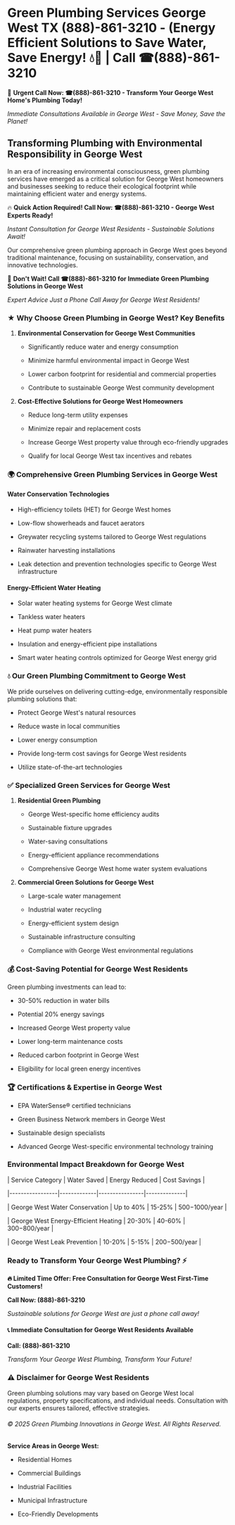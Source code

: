 # Green Plumbing Services George West TX (888)-861-3210 - (Energy Efficient Solutions to Save Water, Save Energy! 💧🌿 | Call ☎(888)-861-3210

🚨 **Urgent Call Now: ☎(888)-861-3210 - Transform Your George West Home's Plumbing Today!**
*Immediate Consultations Available in George West - Save Money, Save the Planet!*

## Transforming Plumbing with Environmental Responsibility in George West

In an era of increasing environmental consciousness, green plumbing services have emerged as a critical solution for George West homeowners and businesses seeking to reduce their ecological footprint while maintaining efficient water and energy systems. 

🔥 **Quick Action Required! Call Now: ☎(888)-861-3210 - George West Experts Ready!**
*Instant Consultation for George West Residents - Sustainable Solutions Await!*

Our comprehensive green plumbing approach in George West goes beyond traditional maintenance, focusing on sustainability, conservation, and innovative technologies.

🚨 **Don't Wait! Call ☎(888)-861-3210 for Immediate Green Plumbing Solutions in George West**
*Expert Advice Just a Phone Call Away for George West Residents!*

### ★ Why Choose Green Plumbing in George West? Key Benefits

1. **Environmental Conservation for George West Communities** 
   - Significantly reduce water and energy consumption
   - Minimize harmful environmental impact in George West
   - Lower carbon footprint for residential and commercial properties
   - Contribute to sustainable George West community development

2. **Cost-Effective Solutions for George West Homeowners** 
   - Reduce long-term utility expenses
   - Minimize repair and replacement costs
   - Increase George West property value through eco-friendly upgrades
   - Qualify for local George West tax incentives and rebates

### 🌍 Comprehensive Green Plumbing Services in George West

#### Water Conservation Technologies
- High-efficiency toilets (HET) for George West homes
- Low-flow showerheads and faucet aerators
- Greywater recycling systems tailored to George West regulations
- Rainwater harvesting installations
- Leak detection and prevention technologies specific to George West infrastructure

#### Energy-Efficient Water Heating
- Solar water heating systems for George West climate
- Tankless water heaters
- Heat pump water heaters
- Insulation and energy-efficient pipe installations
- Smart water heating controls optimized for George West energy grid

### 💧 Our Green Plumbing Commitment to George West

We pride ourselves on delivering cutting-edge, environmentally responsible plumbing solutions that:
- Protect George West's natural resources
- Reduce waste in local communities
- Lower energy consumption
- Provide long-term cost savings for George West residents
- Utilize state-of-the-art technologies

### ✅ Specialized Green Services for George West

1. **Residential Green Plumbing**
   - George West-specific home efficiency audits
   - Sustainable fixture upgrades
   - Water-saving consultations
   - Energy-efficient appliance recommendations
   - Comprehensive George West home water system evaluations

2. **Commercial Green Solutions for George West**
   - Large-scale water management
   - Industrial water recycling
   - Energy-efficient system design
   - Sustainable infrastructure consulting
   - Compliance with George West environmental regulations

### 💰 Cost-Saving Potential for George West Residents

Green plumbing investments can lead to:
- 30-50% reduction in water bills
- Potential 20% energy savings
- Increased George West property value
- Lower long-term maintenance costs
- Reduced carbon footprint in George West
- Eligibility for local green energy incentives

### 🏆 Certifications & Expertise in George West

- EPA WaterSense® certified technicians
- Green Business Network members in George West
- Sustainable design specialists
- Advanced George West-specific environmental technology training

### Environmental Impact Breakdown for George West

| Service Category | Water Saved | Energy Reduced | Cost Savings |
|-----------------|-------------|----------------|--------------|
| George West Water Conservation | Up to 40% | 15-25% | $500-$1000/year |
| George West Energy-Efficient Heating | 20-30% | 40-60% | $300-$800/year |
| George West Leak Prevention | 10-20% | 5-15% | $200-$500/year |

### Ready to Transform Your George West Plumbing? ⚡

**🔥 Limited Time Offer: Free Consultation for George West First-Time Customers!**

**Call Now: (888)-861-3210**
*Sustainable solutions for George West are just a phone call away!*

#### 📞 Immediate Consultation for George West Residents Available

**Call: (888)-861-3210**
*Transform Your George West Plumbing, Transform Your Future!*

### ⚠️ Disclaimer for George West Residents

Green plumbing solutions may vary based on George West local regulations, property specifications, and individual needs. Consultation with our experts ensures tailored, effective strategies.

###### © 2025 Green Plumbing Innovations in George West. All Rights Reserved.

**Service Areas in George West:** 
- Residential Homes
- Commercial Buildings
- Industrial Facilities
- Municipal Infrastructure
- Eco-Friendly Developments